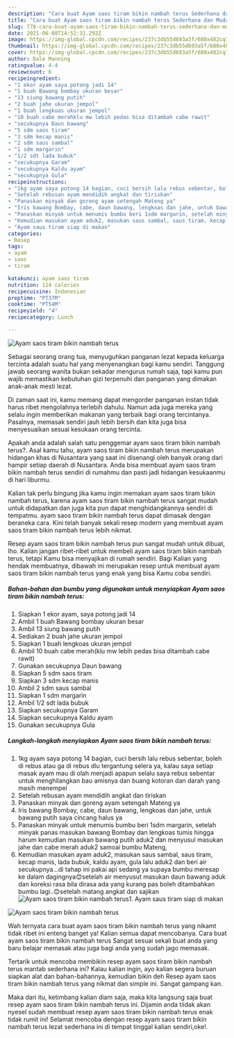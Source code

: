 ```yaml
---
description: "Cara buat Ayam saos tiram bikin nambah terus Sederhana dan Mudah Dibuat"
title: "Cara buat Ayam saos tiram bikin nambah terus Sederhana dan Mudah Dibuat"
slug: 778-cara-buat-ayam-saos-tiram-bikin-nambah-terus-sederhana-dan-mudah-dibuat
date: 2021-06-08T14:52:31.292Z
image: https://img-global.cpcdn.com/recipes/237c3db55d693a5f/680x482cq70/ayam-saos-tiram-bikin-nambah-terus-foto-resep-utama.jpg
thumbnail: https://img-global.cpcdn.com/recipes/237c3db55d693a5f/680x482cq70/ayam-saos-tiram-bikin-nambah-terus-foto-resep-utama.jpg
cover: https://img-global.cpcdn.com/recipes/237c3db55d693a5f/680x482cq70/ayam-saos-tiram-bikin-nambah-terus-foto-resep-utama.jpg
author: Dale Manning
ratingvalue: 4.4
reviewcount: 6
recipeingredient:
- "1 ekor ayam saya potong jadi 14"
- "1 buah Bawang bombay ukuran besar"
- "13 siung bawang putih"
- "2 buah jahe ukuran jempol"
- "1 buah lengkoas ukuran jempol"
- "10 buah cabe merahklu mw lebih pedas bisa ditambah cabe rawit"
- "secukupnya Daun bawang"
- "5 sdm saos tiram"
- "3 sdm kecap manis"
- "2 sdm saus sambal"
- "1 sdm margarin"
- "1/2 sdt lada bubuk"
- "secukupnya Garam"
- "secukupnya Kaldu ayam"
- "secukupnya Gula"
recipeinstructions:
- "1kg ayam saya potong 14 bagian, cuci bersih lalu rebus sebentar, boleh di rebus atau ga di rebus dlu tergantung selera ya, kalau saya setiap masak ayam mau di olah menjadi apapun selalu saya rebus sebentar untuk menghilangkan bau amisnya dan buang kotoran dan darah yang masih menempel"
- "Setelah rebusan ayam mendidih angkat dan tiriskan"
- "Panaskan minyak dan goreng ayam setengah Mateng ya"
- "Iris bawang Bombay, cabe, daun bawang, lengkoas dan jahe, untuk bawang putih saya cincang halus ya"
- "Panaskan minyak untuk menumis bumbu beri 1sdm margarin, setelah minyak panas masukan bawang Bombay dan lengkoas tumis hingga harum kemudian masukan bawang putih aduk2 dan menyusul masukan jahe dan cabe merah aduk2 samoai bumbu Mateng,"
- "Kemudian masukan ayam aduk2, masukan saus sambal, saus tiram, kecap manis, lada bubuk, kaldu ayam, gula lalu aduk2 dan beri air secukupnya...di tahap ini pakai api sedang ya supaya bumbu meresap ke dalam dagingnya😊setelah air menyusut masukan daun bawang aduk dan koreksi rasa bila dirasa ada yang kurang pas boleh ditambahkan bumbu lagi..😊setelah matang angkat dan sajikan"
- "Ayam saus tiram siap di makan"
categories:
- Resep
tags:
- ayam
- saos
- tiram

katakunci: ayam saos tiram 
nutrition: 114 calories
recipecuisine: Indonesian
preptime: "PT37M"
cooktime: "PT54M"
recipeyield: "4"
recipecategory: Lunch

---
```



![Ayam saos tiram bikin nambah terus](https://img-global.cpcdn.com/recipes/237c3db55d693a5f/680x482cq70/ayam-saos-tiram-bikin-nambah-terus-foto-resep-utama.jpg)

Sebagai seorang orang tua, menyuguhkan panganan lezat kepada keluarga tercinta adalah suatu hal yang menyenangkan bagi kamu sendiri. Tanggung jawab seorang  wanita bukan sekadar mengurus rumah saja, tapi kamu pun wajib memastikan kebutuhan gizi terpenuhi dan panganan yang dimakan anak-anak mesti lezat.

Di zaman  saat ini, kamu memang dapat mengorder panganan instan tidak harus ribet mengolahnya terlebih dahulu. Namun ada juga mereka yang selalu ingin memberikan makanan yang terbaik bagi orang tercintanya. Pasalnya, memasak sendiri jauh lebih bersih dan kita juga bisa menyesuaikan sesuai kesukaan orang tercinta. 



Apakah anda adalah salah satu penggemar ayam saos tiram bikin nambah terus?. Asal kamu tahu, ayam saos tiram bikin nambah terus merupakan hidangan khas di Nusantara yang saat ini disenangi oleh banyak orang dari hampir setiap daerah di Nusantara. Anda bisa membuat ayam saos tiram bikin nambah terus sendiri di rumahmu dan pasti jadi hidangan kesukaanmu di hari liburmu.

Kalian tak perlu bingung jika kamu ingin memakan ayam saos tiram bikin nambah terus, karena ayam saos tiram bikin nambah terus sangat mudah untuk didapatkan dan juga kita pun dapat menghidangkannya sendiri di tempatmu. ayam saos tiram bikin nambah terus dapat dimasak dengan beraneka cara. Kini telah banyak sekali resep modern yang membuat ayam saos tiram bikin nambah terus lebih nikmat.

Resep ayam saos tiram bikin nambah terus pun sangat mudah untuk dibuat, lho. Kalian jangan ribet-ribet untuk membeli ayam saos tiram bikin nambah terus, tetapi Kamu bisa menyajikan di rumah sendiri. Bagi Kalian yang hendak membuatnya, dibawah ini merupakan resep untuk membuat ayam saos tiram bikin nambah terus yang enak yang bisa Kamu coba sendiri.

<!--inarticleads1-->

##### Bahan-bahan dan bumbu yang digunakan untuk menyiapkan Ayam saos tiram bikin nambah terus:

1. Siapkan 1 ekor ayam, saya potong jadi 14
1. Ambil 1 buah Bawang bombay ukuran besar
1. Ambil 13 siung bawang putih
1. Sediakan 2 buah jahe ukuran jempol
1. Siapkan 1 buah lengkoas ukuran jempol
1. Ambil 10 buah cabe merah(klu mw lebih pedas bisa ditambah cabe rawit)
1. Gunakan secukupnya Daun bawang
1. Siapkan 5 sdm saos tiram
1. Siapkan 3 sdm kecap manis
1. Ambil 2 sdm saus sambal
1. Siapkan 1 sdm margarin
1. Ambil 1/2 sdt lada bubuk
1. Siapkan secukupnya Garam
1. Siapkan secukupnya Kaldu ayam
1. Gunakan secukupnya Gula




<!--inarticleads2-->

##### Langkah-langkah menyiapkan Ayam saos tiram bikin nambah terus:

1. 1kg ayam saya potong 14 bagian, cuci bersih lalu rebus sebentar, boleh di rebus atau ga di rebus dlu tergantung selera ya, kalau saya setiap masak ayam mau di olah menjadi apapun selalu saya rebus sebentar untuk menghilangkan bau amisnya dan buang kotoran dan darah yang masih menempel
1. Setelah rebusan ayam mendidih angkat dan tiriskan
1. Panaskan minyak dan goreng ayam setengah Mateng ya
1. Iris bawang Bombay, cabe, daun bawang, lengkoas dan jahe, untuk bawang putih saya cincang halus ya
1. Panaskan minyak untuk menumis bumbu beri 1sdm margarin, setelah minyak panas masukan bawang Bombay dan lengkoas tumis hingga harum kemudian masukan bawang putih aduk2 dan menyusul masukan jahe dan cabe merah aduk2 samoai bumbu Mateng,
1. Kemudian masukan ayam aduk2, masukan saus sambal, saus tiram, kecap manis, lada bubuk, kaldu ayam, gula lalu aduk2 dan beri air secukupnya...di tahap ini pakai api sedang ya supaya bumbu meresap ke dalam dagingnya😊setelah air menyusut masukan daun bawang aduk dan koreksi rasa bila dirasa ada yang kurang pas boleh ditambahkan bumbu lagi..😊setelah matang angkat dan sajikan
<img src="//assets-global.cpcdn.com/assets/icons/button_play-2c75c40dde080a61004c1f40b05d8f140eaff45d7e9e6481dc71c63d2e7c4909.png" alt="Ayam saos tiram bikin nambah terus">1. Ayam saus tiram siap di makan
<img src="//assets-global.cpcdn.com/assets/icons/button_play-2c75c40dde080a61004c1f40b05d8f140eaff45d7e9e6481dc71c63d2e7c4909.png" alt="Ayam saos tiram bikin nambah terus">



Wah ternyata cara buat ayam saos tiram bikin nambah terus yang nikamt tidak ribet ini enteng banget ya! Kalian semua dapat mencobanya. Cara buat ayam saos tiram bikin nambah terus Sangat sesuai sekali buat anda yang baru belajar memasak atau juga bagi anda yang sudah jago memasak.

Tertarik untuk mencoba membikin resep ayam saos tiram bikin nambah terus mantab sederhana ini? Kalau kalian ingin, ayo kalian segera buruan siapkan alat dan bahan-bahannya, kemudian bikin deh Resep ayam saos tiram bikin nambah terus yang nikmat dan simple ini. Sangat gampang kan. 

Maka dari itu, ketimbang kalian diam saja, maka kita langsung saja buat resep ayam saos tiram bikin nambah terus ini. Dijamin anda tiidak akan nyesel sudah membuat resep ayam saos tiram bikin nambah terus enak tidak rumit ini! Selamat mencoba dengan resep ayam saos tiram bikin nambah terus lezat sederhana ini di tempat tinggal kalian sendiri,oke!.

